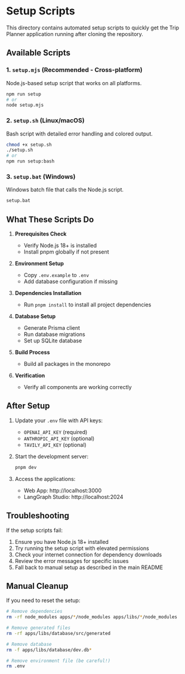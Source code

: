 # Setup Scripts

This directory contains automated setup scripts to quickly get the Trip Planner application running after cloning the repository.

## Available Scripts

### 1. `setup.mjs` (Recommended - Cross-platform)

Node.js-based setup script that works on all platforms.

```bash
npm run setup
# or
node setup.mjs
```

### 2. `setup.sh` (Linux/macOS)

Bash script with detailed error handling and colored output.

```bash
chmod +x setup.sh
./setup.sh
# or
npm run setup:bash
```

### 3. `setup.bat` (Windows)

Windows batch file that calls the Node.js script.

```cmd
setup.bat
```

## What These Scripts Do

1. **Prerequisites Check**
   - Verify Node.js 18+ is installed
   - Install pnpm globally if not present

2. **Environment Setup**
   - Copy `.env.example` to `.env`
   - Add database configuration if missing

3. **Dependencies Installation**
   - Run `pnpm install` to install all project dependencies

4. **Database Setup**
   - Generate Prisma client
   - Run database migrations
   - Set up SQLite database

5. **Build Process**
   - Build all packages in the monorepo

6. **Verification**
   - Verify all components are working correctly

## After Setup

1. Update your `.env` file with API keys:
   - `OPENAI_API_KEY` (required)
   - `ANTHROPIC_API_KEY` (optional)
   - `TAVILY_API_KEY` (optional)

2. Start the development server:

   ```bash
   pnpm dev
   ```

3. Access the applications:
   - Web App: http://localhost:3000
   - LangGraph Studio: http://localhost:2024

## Troubleshooting

If the setup scripts fail:

1. Ensure you have Node.js 18+ installed
2. Try running the setup script with elevated permissions
3. Check your internet connection for dependency downloads
4. Review the error messages for specific issues
5. Fall back to manual setup as described in the main README

## Manual Cleanup

If you need to reset the setup:

```bash
# Remove dependencies
rm -rf node_modules apps/*/node_modules apps/libs/*/node_modules

# Remove generated files
rm -rf apps/libs/database/src/generated

# Remove database
rm -f apps/libs/database/dev.db*

# Remove environment file (be careful!)
rm .env
```
